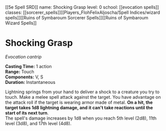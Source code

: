 [[5e Spell SRD]]
name: Shocking Grasp
level: 0
school: [[evocation spells]]
classes: [[sorcerer_spells]][[Players_FlohFelixAljoscha/Spell Indices/wizard spells]][[Ruins of Symbaroum Sorcerer Spells]][[Ruins of Symbaroum Wizard Spells]]

# Shocking Grasp 
_Evocation cantrip_ 

**Casting Time:** 1 action    
**Range:** Touch    
**Components:** V, S    
**Duration:** Instantaneous 

Lightning springs from your hand to deliver a shock to a creature you try to touch. Make a melee spell attack against the target. You have advantage on the attack roll if the target is wearing armor made of metal. **On a hit, the target takes 1d8 lightning damage, and it can't take reactions until the start of its next turn**.    
The spell's damage increases by 1d8 when you reach 5th level (2d8), 11th level (3d8), and 17th level (4d8). 

